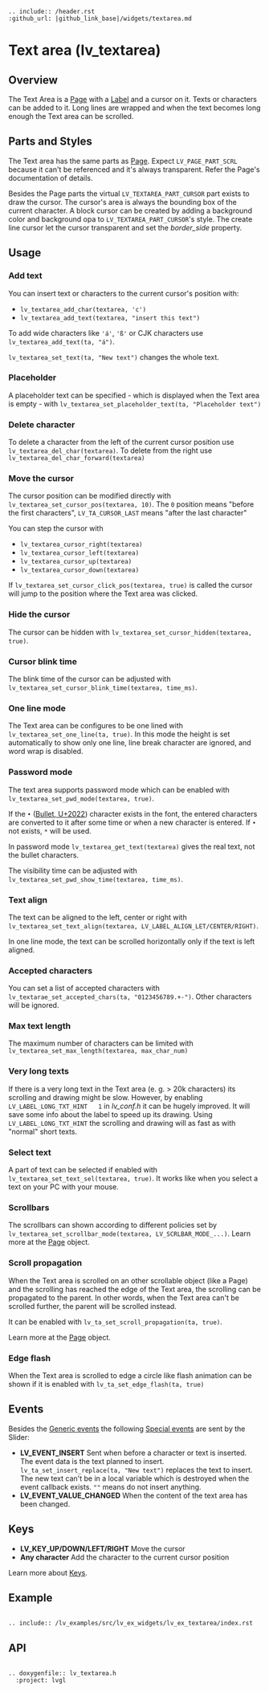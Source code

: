 ```eval_rst
.. include:: /header.rst 
:github_url: |github_link_base|/widgets/textarea.md
```
# Text area (lv_textarea)

## Overview

The Text Area is a [Page](/widgets/page) with a [Label](/widgets/label) and a cursor on it. 
Texts or characters can be added to it. 
Long lines are wrapped and when the text becomes long enough the Text area can be scrolled.

## Parts and Styles

The Text area has the same parts as [Page](/widgets/page). 
Expect `LV_PAGE_PART_SCRL` because it can't be referenced and it's always transparent.
Refer the Page's documentation of details.

Besides the Page parts the virtual `LV_TEXTAREA_PART_CURSOR` part exists to draw the cursor. 
The cursor's area is always the bounding box of the current character. 
A block cursor can be created by adding a background color and background opa to `LV_TEXTAREA_PART_CURSOR`'s style.
The create line cursor let the cursor transparent and set the *border_side* property.

## Usage

### Add text

You can insert text or characters  to the current cursor's position with:

- `lv_textarea_add_char(textarea, 'c')`
- `lv_textarea_add_text(textarea, "insert this text")`

To add wide characters like `'á'`, `'ß'` or CJK characters use `lv_textarea_add_text(ta, "á")`.

`lv_textarea_set_text(ta, "New text")` changes the whole text.

### Placeholder

A placeholder text can be specified - which is displayed when the Text area is empty - with `lv_textarea_set_placeholder_text(ta, "Placeholder text")`

### Delete character

To delete a character from the left of the current cursor position use `lv_textarea_del_char(textarea)`. 
To delete from the right use `lv_textarea_del_char_forward(textarea)`

### Move the cursor

The cursor position can be modified directly with `lv_textarea_set_cursor_pos(textarea, 10)`. 
The `0` position means "before the first characters", 
`LV_TA_CURSOR_LAST` means "after the last character"

You can step the cursor with
- `lv_textarea_cursor_right(textarea)`
- `lv_textarea_cursor_left(textarea)`
- `lv_textarea_cursor_up(textarea)`
- `lv_textarea_cursor_down(textarea)`

If `lv_textarea_set_cursor_click_pos(textarea, true)` is called the cursor will jump to the position where the Text area was clicked.

### Hide the cursor
The cursor can be hidden with `lv_textarea_set_cursor_hidden(textarea, true)`. 


### Cursor blink time
The blink time of the cursor can be adjusted with `lv_textarea_set_cursor_blink_time(textarea, time_ms)`.

### One line mode
The Text area can be configures to be one lined with `lv_textarea_set_one_line(ta, true)`. 
In this mode the height is set automatically to show only one line, line break character are ignored, and word wrap is disabled. 

### Password mode
The text area supports password mode which can be enabled with `lv_textarea_set_pwd_mode(textarea, true)`. 

If the `•` ([Bullet, U+2022](http://www.fileformat.info/info/unicode/char/2022/index.htm)) character exists in the font, the entered characters are converted to it after some time or when a new character is entered. 
If `•` not exists, `*` will be used.

In password mode `lv_textarea_get_text(textarea)` gives the real text, not the bullet characters.

The visibility time can be adjusted with `lv_textarea_set_pwd_show_time(textarea, time_ms)`.

### Text align
The text can be aligned to the left, center or right with `lv_textarea_set_text_align(textarea, LV_LABEL_ALIGN_LET/CENTER/RIGHT)`.

In one line mode, the text can be scrolled horizontally only if the text is left aligned.

### Accepted characters
You can set a list of accepted characters with `lv_textarae_set_accepted_chars(ta, "0123456789.+-")`. 
Other characters will be ignored. 

### Max text length
The maximum number of characters can be limited with `lv_textarea_set_max_length(textarea, max_char_num)`

### Very long texts
If there is a  very long text in the Text area  (e. g. > 20k characters) its scrolling and drawing might be slow. 
However, by enabling `LV_LABEL_LONG_TXT_HINT   1` in *lv_conf.h* it can be hugely improved. 
It will save some info about the label to speed up its drawing. 
Using `LV_LABEL_LONG_TXT_HINT` the scrolling and drawing will as fast as with "normal" short texts.

### Select text
A part of text can be selected if enabled with `lv_textarea_set_text_sel(textarea, true)`. 
It works like when you select a text on your PC with your mouse. 

### Scrollbars
The scrollbars can shown according to different policies set by `lv_textarea_set_scrollbar_mode(textarea, LV_SCRLBAR_MODE_...)`. 
Learn more at the [Page](/widgets/page) object.

### Scroll propagation
When the Text area is scrolled on an other scrollable object (like a Page) and the scrolling has reached the edge of the Text area, the scrolling can be propagated to the parent. 
In other words, when the Text area can't be scrolled further, the parent will be scrolled instead.

It can be enabled with `lv_ta_set_scroll_propagation(ta, true)`.

Learn more at the [Page](/widgets/page) object.

### Edge flash
When the Text area is scrolled to edge a circle like flash animation can be shown if it is enabled with `lv_ta_set_edge_flash(ta, true)`

## Events
Besides the [Generic events](../overview/event.html#generic-events) the following [Special events](../overview/event.html#special-events) are sent by the Slider:
- **LV_EVENT_INSERT** Sent when before a character or text is inserted. 
The event data is the text planned to insert. `lv_ta_set_insert_replace(ta, "New text")` replaces the text to insert. 
The new text can't be in a local variable which is destroyed when the event callback exists. `""` means do not insert anything.
- **LV_EVENT_VALUE_CHANGED** When the content of the text area has been changed. 

## Keys
- **LV_KEY_UP/DOWN/LEFT/RIGHT** Move the cursor
- **Any character** Add the character to the current cursor position

Learn more about [Keys](/overview/indev).

## Example

```eval_rst

.. include:: /lv_examples/src/lv_ex_widgets/lv_ex_textarea/index.rst

```

## API 

```eval_rst

.. doxygenfile:: lv_textarea.h
  :project: lvgl
        
```
